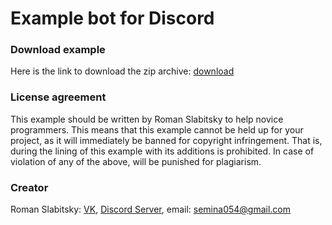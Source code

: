# Example bot for Discord

### Download example
Here is the link to download the zip archive: [download](https://github.com/romanin-rf/bot-for-disrord/archive/refs/heads/master.zip)

### License agreement
This example should be written by Roman Slabitsky to help novice programmers. 
This means that this example cannot be held up for your project, as it will immediately be banned for copyright infringement. 
That is, during the lining of this example with its additions is prohibited. 
In case of violation of any of the above, will be punished for plagiarism.

### Creator
Roman Slabitsky: [VK](https://vk.com/romanin2), [Discord Server](https://discord.gg/TkaAWjn), email: semina054@gmail.com
